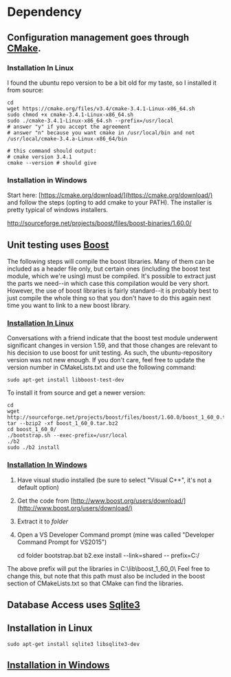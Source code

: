 # Dependency

## Configuration management goes through [CMake](https://cmake.org/).

### Installation In Linux

I found the ubuntu repo version to be a bit old for my taste, so I installed it from source:

    cd
    wget https://cmake.org/files/v3.4/cmake-3.4.1-Linux-x86_64.sh
    sudo chmod +x cmake-3.4.1-Linux-x86_64.sh 
    sudo ./cmake-3.4.1-Linux-x86_64.sh --prefix=/usr/local
    # answer "y" if you accept the agreement
    # answer "n" because you want cmake in /usr/local/bin and not /usr/local/cmake-3.4.a-Linux-x86_64/bin

    # this command should output:
    # cmake version 3.4.1
    cmake --version # should give 

### Installation in Windows

Start here: [https://cmake.org/download/](https://cmake.org/download/) and follow the steps (opting to add cmake to your PATH).
The installer is pretty typical of windows installers.

http://sourceforge.net/projects/boost/files/boost-binaries/1.60.0/


## Unit testing uses [Boost](http://www.boost.org)

The following steps will compile the boost libraries.  Many of them can be included as a header file only, but certain ones (including the boost test module, which we're using) must be compiled.  It's possible to extract just the parts we need--in which case this compilation would be very short.  However, the use of boost libraries is fairly standard--it is probably best to just compile the whole thing so that you don't have to do this again next time you want to link to a new boost library.

### [Installation In Linux](http://www.boost.org/doc/libs/1_60_0/more/getting_started/unix-variants.html)

Conversations with a friend indicate that the boost test module underwent significant changes in version 1.59, and that those changes are relevant to his decision to use boost for unit testing.  As such, the ubuntu-repository version was not new enough.  If you don't care, feel free to update the version number in CMakeLists.txt and use the following command:

    sudo apt-get install libboost-test-dev

To install it from source and get a newer version:

    cd
    wget http://sourceforge.net/projects/boost/files/boost/1.60.0/boost_1_60_0.tar.bz2
    tar --bzip2 -xf boost_1_60_0.tar.bz2
    cd boost_1_60_0/
    ./bootstrap.sh --exec-prefix=/usr/local
    ./b2
    sudo ./b2 install

### [Installation In Windows](http://www.boost.org/doc/libs/1_60_0/more/getting_started/windows.html)


1. Have visual studio installed (be sure to select "Visual C++", it's not a default option)
2. Get the code from [http://www.boost.org/users/download/](http://www.boost.org/users/download/)
3. Extract it to *folder*
4. Open a VS Developer Command prompt (mine was called "Developer Command Prompt for VS2015")

    cd folder
    bootstrap.bat
    b2.exe install --link=shared -- prefix=C:/

The above prefix will put the libraries in C:\lib\boost_1_60_0\ Feel free to change this, but note that this path must also be included in the boost section of CMakeLists.txt so that CMake can find the libraries.


## Database Access uses [Sqlite3](http://sqlite.org)

## Installation in Linux

    sudo apt-get install sqlite3 libsqlite3-dev

## [Installation in Windows](http://www.boost.org/doc/libs/1_60_0/more/getting_started/windows.html)





